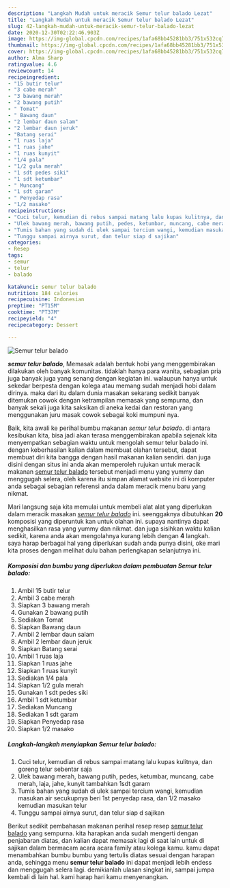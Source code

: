 ```yaml
---
description: "Langkah Mudah untuk meracik Semur telur balado Lezat"
title: "Langkah Mudah untuk meracik Semur telur balado Lezat"
slug: 42-langkah-mudah-untuk-meracik-semur-telur-balado-lezat
date: 2020-12-30T02:22:46.903Z
image: https://img-global.cpcdn.com/recipes/1afa68bb45281bb3/751x532cq70/semur-telur-balado-foto-resep-utama.jpg
thumbnail: https://img-global.cpcdn.com/recipes/1afa68bb45281bb3/751x532cq70/semur-telur-balado-foto-resep-utama.jpg
cover: https://img-global.cpcdn.com/recipes/1afa68bb45281bb3/751x532cq70/semur-telur-balado-foto-resep-utama.jpg
author: Alma Sharp
ratingvalue: 4.6
reviewcount: 14
recipeingredient:
- "15 butir telur"
- "3 cabe merah"
- "3 bawang merah"
- "2 bawang putih"
- " Tomat"
- " Bawang daun"
- "2 lembar daun salam"
- "2 lembar daun jeruk"
- "Batang serai"
- "1 ruas laja"
- "1 ruas jahe"
- "1 ruas kunyit"
- "1/4 pala"
- "1/2 gula merah"
- "1 sdt pedes siki"
- "1 sdt ketumbar"
- " Muncang"
- "1 sdt garam"
- " Penyedap rasa"
- "1/2 masako"
recipeinstructions:
- "Cuci telur, kemudian di rebus sampai matang lalu kupas kulitnya, dan goreng telur sebentar saja"
- "Ulek bawang merah, bawang putih, pedes, ketumbar, muncang, cabe merah, laja, jahe, kunyit tambahkan 1sdt garam"
- "Tumis bahan yang sudah di ulek sampai tercium wangi, kemudian masukan air secukupnya beri 1st penyedap rasa, dan 1/2 masako kemudian masukan telur"
- "Tunggu sampai airnya surut, dan telur siap d sajikan"
categories:
- Resep
tags:
- semur
- telur
- balado

katakunci: semur telur balado 
nutrition: 184 calories
recipecuisine: Indonesian
preptime: "PT15M"
cooktime: "PT37M"
recipeyield: "4"
recipecategory: Dessert

---
```



![Semur telur balado](https://img-global.cpcdn.com/recipes/1afa68bb45281bb3/751x532cq70/semur-telur-balado-foto-resep-utama.jpg)

<b><i>semur telur balado</i></b>, Memasak adalah bentuk hobi yang menggembirakan dilakukan oleh banyak komunitas. tidaklah hanya para wanita, sebagian pria juga banyak juga yang senang dengan kegiatan ini. walaupun hanya untuk sekedar berpesta dengan kolega atau memang sudah menjadi hobi dalam dirinya. maka dari itu dalam dunia masakan sekarang sedikit banyak ditemukan cowok dengan ketrampilan memasak yang sempurna, dan banyak sekali juga kita saksikan di aneka kedai dan restoran yang menggunakan juru masak cowok sebagai koki mumpuni nya.

Baik, kita awali ke perihal bumbu makanan <i>semur telur balado</i>. di antara kesibukan kita, bisa jadi akan terasa menggembirakan apabila sejenak kita menyempatkan sebagian waktu untuk mengolah semur telur balado ini. dengan keberhasilan kalian dalam membuat olahan tersebut, dapat membuat diri kita bangga dengan hasil makanan kalian sendiri. dan juga disini dengan situs ini anda akan memperoleh rujukan untuk meracik makanan <u>semur telur balado</u> tersebut menjadi menu yang yummy dan menggugah selera, oleh karena itu simpan alamat website ini di komputer anda sebagai sebagian referensi anda dalam meracik menu baru yang nikmat.




Mari langsung saja kita memulai untuk membeli alat alat yang diperlukan dalam meracik masakan <u><i>semur telur balado</i></u> ini. seenggaknya dibutuhkan <b>20</b> komposisi yang diperuntuk kan untuk olahan ini. supaya nantinya dapat menghasilkan rasa yang yummy dan nikmat. dan juga sisihkan waktu kalian sedikit, karena anda akan mengolahnya kurang lebih dengan <b>4</b> langkah. saya harap berbagai hal yang diperlukan sudah anda punya disini, oke mari kita proses dengan melihat dulu bahan perlengkapan selanjutnya ini.

<!--inarticleads1-->

##### Komposisi dan bumbu yang diperlukan dalam pembuatan Semur telur balado:

1. Ambil 15 butir telur
1. Ambil 3 cabe merah
1. Siapkan 3 bawang merah
1. Gunakan 2 bawang putih
1. Sediakan  Tomat
1. Siapkan  Bawang daun
1. Ambil 2 lembar daun salam
1. Ambil 2 lembar daun jeruk
1. Siapkan Batang serai
1. Ambil 1 ruas laja
1. Siapkan 1 ruas jahe
1. Siapkan 1 ruas kunyit
1. Sediakan 1/4 pala
1. Siapkan 1/2 gula merah
1. Gunakan 1 sdt pedes siki
1. Ambil 1 sdt ketumbar
1. Sediakan  Muncang
1. Sediakan 1 sdt garam
1. Siapkan  Penyedap rasa
1. Siapkan 1/2 masako




<!--inarticleads2-->

##### Langkah-langkah menyiapkan Semur telur balado:

1. Cuci telur, kemudian di rebus sampai matang lalu kupas kulitnya, dan goreng telur sebentar saja
1. Ulek bawang merah, bawang putih, pedes, ketumbar, muncang, cabe merah, laja, jahe, kunyit tambahkan 1sdt garam
1. Tumis bahan yang sudah di ulek sampai tercium wangi, kemudian masukan air secukupnya beri 1st penyedap rasa, dan 1/2 masako kemudian masukan telur
1. Tunggu sampai airnya surut, dan telur siap d sajikan




Berikut sedikit pembahasan makanan perihal resep resep <u>semur telur balado</u> yang sempurna. kita harapkan anda sudah mengerti dengan penjabaran diatas, dan kalian dapat memasak lagi di saat lain untuk di sajikan dalam bermacam acara acara family atau kolega kamu. kamu dapat menambahkan bumbu bumbu yang tertulis diatas sesuai dengan harapan anda, sehingga menu <b>semur telur balado</b> ini dapat menjadi lebih endess dan menggugah selera lagi. demikianlah ulasan singkat ini, sampai jumpa kembali di lain hal. kami harap hari kamu menyenangkan.
